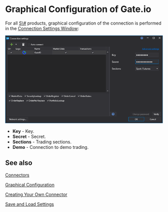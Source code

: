 # Graphical Configuration of Gate.io

For all [S\\#](../../../../api.md) products, graphical configuration of the connection is performed in the [Connection Settings Window](../../../graphical_user_interface/connection_settings_window.md):

![API GUI Settings Gate.io](../../../../../images/api_gui_settings_gateio.png)

- **Key** - Key.
- **Secret** - Secret.
- **Sections** - Trading sections.
- **Demo** - Connection to demo trading.

## See also

[Connectors](../../../connectors.md)

[Graphical Configuration](../../graphical_configuration.md)

[Creating Your Own Connector](../../creating_own_connector.md)

[Save and Load Settings](../../save_and_load_settings.md)
